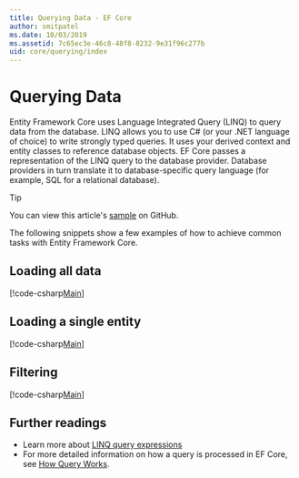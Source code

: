 ```yaml
---
title: Querying Data - EF Core
author: smitpatel
ms.date: 10/03/2019
ms.assetid: 7c65ec3e-46c8-48f8-8232-9e31f96c277b
uid: core/querying/index
---
```

# Querying Data

Entity Framework Core uses Language Integrated Query (LINQ) to query data from the database. LINQ allows you to use C# (or your .NET language of choice) to write strongly typed queries. It uses your derived context and entity classes to reference database objects. EF Core passes a representation of the LINQ query to the database provider. Database providers in turn translate it to database-specific query language (for example, SQL for a relational database).

> [!TIP]
> You can view this article's [sample](https://github.com/dotnet/EntityFramework.Docs/tree/master/samples/core/Querying) on GitHub.

The following snippets show a few examples of how to achieve common tasks with Entity Framework Core.

## Loading all data

[!code-csharp[Main](../../../samples/core/Querying/Basics/Sample.cs#LoadingAllData)]

## Loading a single entity

[!code-csharp[Main](../../../samples/core/Querying/Basics/Sample.cs#LoadingSingleEntity)]

## Filtering

[!code-csharp[Main](../../../samples/core/Querying/Basics/Sample.cs#Filtering)]

## Further readings

- Learn more about [LINQ query expressions](/dotnet/csharp/programming-guide/concepts/linq/basic-linq-query-operations)
- For more detailed information on how a query is processed in EF Core, see [How Query Works](xref:core/querying/how-query-works).

